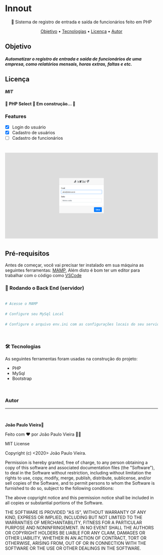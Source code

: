 # Innout
<p align="center"> 🚀 Sistema de registro de entrada e saída de funcionários feito em PHP</p>

<p align="center">
 <a href="#objetivo">Objetivo</a> •
 <a href="#tecnologias">Tecnologias</a> • 
 <a href="#licenc-a">Licença</a> • 
 <a href="#autor">Autor</a>
</p>

<div id="objetivo">
 <h2>Objetivo</h2>
<h5>Automatizar o registro de entrada e saída de funcionários de uma empresa, como relatórios mensais, horas extras, faltas e etc.<h5>
 </div>
 
  <div id="licenc-a">
   <h2>Licença</h2>
    <h5>MIT<h5>
  </div>
       
 <h4> 
	🚧  PHP Select 🚀 Em construção...  🚧
</h4>

### Features

- [x] Login do usuário
- [x] Cadastro de usuários
- [ ] Cadastro de funcionários

<h1 align="center">
  <img alt="Login" title="#Login" src="./public/assets/screenshots/innout-login.png" />
</h1>


## Pré-requisitos

Antes de começar, você vai precisar ter instalado em sua máquina as seguintes ferramentas:
[MAMP](https://www.mamp.info/en/windows/),  Além disto é bom ter um editor para trabalhar com o código como [VSCode](https://code.visualstudio.com/)

### 🎲 Rodando o Back End (servidor)

```bash

# Acesse o MAMP

# Configure seu MySql Local

# Configure o arquivo env.ini com as configurações locais do seu servidor mysql, como o host, user, password e database

```

<br>

### 🛠 Tecnologias

As seguintes ferramentas foram usadas na construção do projeto:

- PHP
- MySql
- Bootstrap

<br>

### Autor
---

 <img style="border-radius: 50%;" src="https://avatars0.githubusercontent.com/u/29737198?s=460&u=ee291d8e2af73d2411363317b8e8e33a2b07bdd8&v=4" width="100px;" alt=""/>

 <b>João Paulo Vieira</b>🚀
 
  
  
Feito com ❤️ por João Paulo Vieira 👋🏽 

MIT License

Copyright (c) <2020> João Paulo Vieira.

Permission is hereby granted, free of charge, to any person obtaining a copy
of this software and associated documentation files (the "Software"), to deal
in the Software without restriction, including without limitation the rights
to use, copy, modify, merge, publish, distribute, sublicense, and/or sell
copies of the Software, and to permit persons to whom the Software is
furnished to do so, subject to the following conditions:

The above copyright notice and this permission notice shall be included in all
copies or substantial portions of the Software.

THE SOFTWARE IS PROVIDED "AS IS", WITHOUT WARRANTY OF ANY KIND, EXPRESS OR
IMPLIED, INCLUDING BUT NOT LIMITED TO THE WARRANTIES OF MERCHANTABILITY,
FITNESS FOR A PARTICULAR PURPOSE AND NONINFRINGEMENT. IN NO EVENT SHALL THE
AUTHORS OR COPYRIGHT HOLDERS BE LIABLE FOR ANY CLAIM, DAMAGES OR OTHER
LIABILITY, WHETHER IN AN ACTION OF CONTRACT, TORT OR OTHERWISE, ARISING FROM,
OUT OF OR IN CONNECTION WITH THE SOFTWARE OR THE USE OR OTHER DEALINGS IN THE
SOFTWARE.

